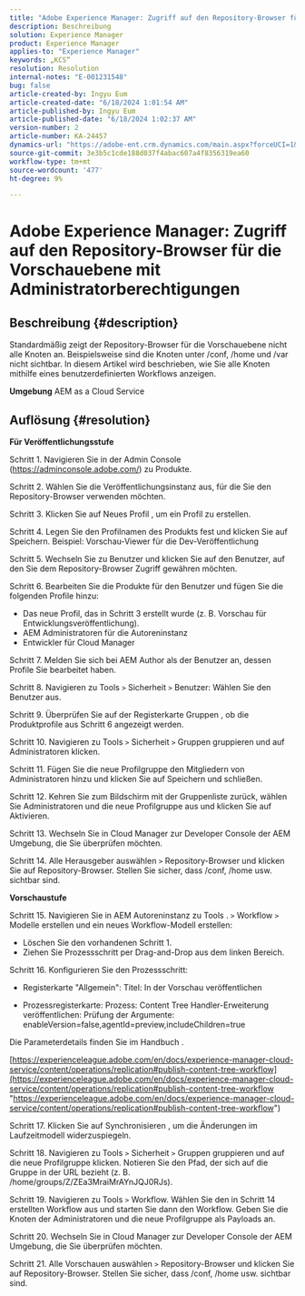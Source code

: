 ```yaml
---
title: "Adobe Experience Manager: Zugriff auf den Repository-Browser für die Vorschauebene mit Administratorberechtigungen"
description: Beschreibung
solution: Experience Manager
product: Experience Manager
applies-to: "Experience Manager"
keywords: „KCS“
resolution: Resolution
internal-notes: "E-001231548"
bug: false
article-created-by: Ingyu Eum
article-created-date: "6/18/2024 1:01:54 AM"
article-published-by: Ingyu Eum
article-published-date: "6/18/2024 1:02:37 AM"
version-number: 2
article-number: KA-24457
dynamics-url: "https://adobe-ent.crm.dynamics.com/main.aspx?forceUCI=1&pagetype=entityrecord&etn=knowledgearticle&id=ffdf3c56-0e2d-ef11-840b-6045bd06eea5"
source-git-commit: 3e3b5c1cde188d037f4abac607a4f8356319ea60
workflow-type: tm+mt
source-wordcount: '477'
ht-degree: 9%

---
```


# Adobe Experience Manager: Zugriff auf den Repository-Browser für die Vorschauebene mit Administratorberechtigungen

## Beschreibung {#description}


Standardmäßig zeigt der Repository-Browser für die Vorschauebene nicht alle Knoten an. Beispielsweise sind die Knoten unter /conf, /home und /var nicht sichtbar. In diesem Artikel wird beschrieben, wie Sie alle Knoten mithilfe eines benutzerdefinierten Workflows anzeigen.

<b>Umgebung</b>
AEM as a Cloud Service


## Auflösung {#resolution}


<b>Für Veröffentlichungsstufe</b>

Schritt 1. Navigieren Sie in der Admin Console (https://adminconsole.adobe.com/) zu Produkte.

Schritt 2. Wählen Sie die Veröffentlichungsinstanz aus, für die Sie den Repository-Browser verwenden möchten.

Schritt 3. Klicken Sie auf Neues Profil , um ein Profil zu erstellen.

Schritt 4. Legen Sie den Profilnamen des Produkts fest und klicken Sie auf Speichern.
Beispiel: Vorschau-Viewer für die Dev-Veröffentlichung

Schritt 5. Wechseln Sie zu Benutzer und klicken Sie auf den Benutzer, auf den Sie dem Repository-Browser Zugriff gewähren möchten.

Schritt 6. Bearbeiten Sie die Produkte für den Benutzer und fügen Sie die folgenden Profile hinzu:
- Das neue Profil, das in Schritt 3 erstellt wurde (z. B. Vorschau für Entwicklungsveröffentlichung).
- AEM Administratoren für die Autoreninstanz
- Entwickler für Cloud Manager

Schritt 7. Melden Sie sich bei AEM Author als der Benutzer an, dessen Profile Sie bearbeitet haben.

Schritt 8. Navigieren zu Tools `>`  Sicherheit `>`  Benutzer: Wählen Sie den Benutzer aus.

Schritt 9. Überprüfen Sie auf der Registerkarte Gruppen , ob die Produktprofile aus Schritt 6 angezeigt werden.

Schritt 10. Navigieren zu Tools `>`  Sicherheit `>`  Gruppen gruppieren und auf Administratoren klicken.

Schritt 11. Fügen Sie die neue Profilgruppe den Mitgliedern von Administratoren hinzu und klicken Sie auf Speichern und schließen.

Schritt 12. Kehren Sie zum Bildschirm mit der Gruppenliste zurück, wählen Sie Administratoren und die neue Profilgruppe aus und klicken Sie auf Aktivieren.

Schritt 13. Wechseln Sie in Cloud Manager zur Developer Console der AEM Umgebung, die Sie überprüfen möchten.

Schritt 14. Alle Herausgeber auswählen `>`  Repository-Browser und klicken Sie auf Repository-Browser.
Stellen Sie sicher, dass /conf, /home usw. sichtbar sind.

<b>Vorschaustufe</b>

Schritt 15. Navigieren Sie in AEM Autoreninstanz zu Tools . `>`  Workflow `>`  Modelle erstellen und ein neues Workflow-Modell erstellen:
- Löschen Sie den vorhandenen Schritt 1.
- Ziehen Sie Prozessschritt per Drag-and-Drop aus dem linken Bereich.

Schritt 16. Konfigurieren Sie den Prozessschritt:

- Registerkarte &quot;Allgemein&quot;: Titel: In der Vorschau veröffentlichen

- Prozessregisterkarte: Prozess: Content Tree Handler-Erweiterung veröffentlichen: Prüfung der Argumente: enableVersion=false,agentId=preview,includeChildren=true



Die Parameterdetails finden Sie im Handbuch .

[https://experienceleague.adobe.com/en/docs/experience-manager-cloud-service/content/operations/replication#publish-content-tree-workflow](https://experienceleague.adobe.com/en/docs/experience-manager-cloud-service/content/operations/replication#publish-content-tree-workflow "https://experienceleague.adobe.com/en/docs/experience-manager-cloud-service/content/operations/replication#publish-content-tree-workflow")



Schritt 17. Klicken Sie auf Synchronisieren , um die Änderungen im Laufzeitmodell widerzuspiegeln.

Schritt 18. Navigieren zu Tools `>`  Sicherheit `>`  Gruppen gruppieren und auf die neue Profilgruppe klicken.
Notieren Sie den Pfad, der sich auf die Gruppe in der URL bezieht (z. B. /home/groups/Z/ZEa3MraiMrAYnJQJ0RJs).

Schritt 19. Navigieren zu Tools `>`  Workflow. Wählen Sie den in Schritt 14 erstellten Workflow aus und starten Sie dann den Workflow.
Geben Sie die Knoten der Administratoren und die neue Profilgruppe als Payloads an.

Schritt 20. Wechseln Sie in Cloud Manager zur Developer Console der AEM Umgebung, die Sie überprüfen möchten.

Schritt 21. Alle Vorschauen auswählen `>`  Repository-Browser und klicken Sie auf Repository-Browser.
Stellen Sie sicher, dass /conf, /home usw. sichtbar sind.

